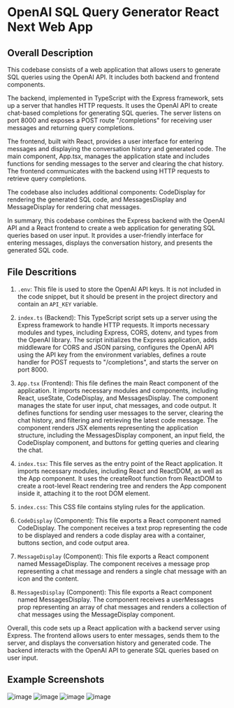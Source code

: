 # OpenAI SQL Query Generator React Next Web App
## Overall Description

This codebase consists of a web application that allows users to generate SQL queries using the OpenAI API. It includes both backend and frontend components.

The backend, implemented in TypeScript with the Express framework, sets up a server that handles HTTP requests. It uses the OpenAI API to create chat-based completions for generating SQL queries. The server listens on port 8000 and exposes a POST route "/completions" for receiving user messages and returning query completions.

The frontend, built with React, provides a user interface for entering messages and displaying the conversation history and generated code. The main component, App.tsx, manages the application state and includes functions for sending messages to the server and clearing the chat history. The frontend communicates with the backend using HTTP requests to retrieve query completions.

The codebase also includes additional components: CodeDisplay for rendering the generated SQL code, and MessagesDisplay and MessageDisplay for rendering chat messages.

In summary, this codebase combines the Express backend with the OpenAI API and a React frontend to create a web application for generating SQL queries based on user input. It provides a user-friendly interface for entering messages, displays the conversation history, and presents the generated SQL code.
## File Descritions

1. `.env`: This file is used to store the OpenAI API keys. It is not included in the code snippet, but it should be present in the project directory and contain an `API_KEY` variable.

2. `index.ts` (Backend): This TypeScript script sets up a server using the Express framework to handle HTTP requests. It imports necessary modules and types, including Express, CORS, dotenv, and types from the OpenAI library. The script initializes the Express application, adds middleware for CORS and JSON parsing, configures the OpenAI API using the API key from the environment variables, defines a route handler for POST requests to "/completions", and starts the server on port 8000.

3. `App.tsx` (Frontend): This file defines the main React component of the application. It imports necessary modules and components, including React, useState, CodeDisplay, and MessagesDisplay. The component manages the state for user input, chat messages, and code output. It defines functions for sending user messages to the server, clearing the chat history, and filtering and retrieving the latest code message. The component renders JSX elements representing the application structure, including the MessagesDisplay component, an input field, the CodeDisplay component, and buttons for getting queries and clearing the chat.

4. `index.tsx`: This file serves as the entry point of the React application. It imports necessary modules, including React and ReactDOM, as well as the App component. It uses the createRoot function from ReactDOM to create a root-level React rendering tree and renders the App component inside it, attaching it to the root DOM element.

5. `index.css`: This CSS file contains styling rules for the application.

6. `CodeDisplay` (Component): This file exports a React component named CodeDisplay. The component receives a text prop representing the code to be displayed and renders a code display area with a container, buttons section, and code output area.

7. `MessageDisplay` (Component): This file exports a React component named MessageDisplay. The component receives a message prop representing a chat message and renders a single chat message with an icon and the content.

8. `MessagesDisplay` (Component): This file exports a React component named MessagesDisplay. The component receives a userMessages prop representing an array of chat messages and renders a collection of chat messages using the MessageDisplay component.

Overall, this code sets up a React application with a backend server using Express. The frontend allows users to enter messages, sends them to the server, and displays the conversation history and generated code. The backend interacts with the OpenAI API to generate SQL queries based on user input.

## Example Screenshots
![image](https://github.com/petermartens98/OpenAI-SQL-Query-Generator/assets/87671757/ac962678-8cc8-4fff-a93f-6f04458a9d65)
![image](https://github.com/petermartens98/OpenAI-SQL-Query-Generator/assets/87671757/36dc8672-b51c-45a9-85fb-63f045939ea9)
![image](https://github.com/petermartens98/OpenAI-SQL-Query-Generator/assets/87671757/8645c539-b6ab-46d1-9fb6-070d811e046e)
![image](https://github.com/petermartens98/OpenAI-SQL-Query-Generator/assets/87671757/38ee4828-f7fb-477a-a70a-850eeae4561e)
